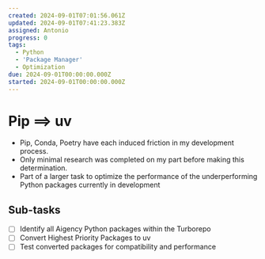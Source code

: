 ```yaml
---
created: 2024-09-01T07:01:56.061Z
updated: 2024-09-01T07:41:23.383Z
assigned: Antonio
progress: 0
tags:
  - Python
  - 'Package Manager'
  - Optimization
due: 2024-09-01T00:00:00.000Z
started: 2024-09-01T00:00:00.000Z
---
```


# Pip ==> uv

- Pip, Conda, Poetry have each induced friction in my development process. 
- Only minimal research was completed on my part before making this determination. 
- Part of a larger task to optimize the performance of the underperforming Python packages currently in development

## Sub-tasks

- [ ] Identify all Aigency Python packages within the Turborepo
- [ ] Convert Highest Priority Packages to uv
- [ ] Test converted packages for compatibility and performance
